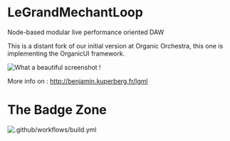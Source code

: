# LeGrandMechantLoop
Node-based modular live performance oriented DAW

This is a distant fork of our initial version at Organic Orchestra, this one is implementing the OrganicUI framework.

![What a beautiful screenshot !](http://benjamin.kuperberg.fr/chataigne/user/images/screenshot2.png)


More info on : http://benjamin.kuperberg.fr/lgml

# The Badge Zone
![.github/workflows/build.yml](https://github.com/benkuper/LeGrandMechantLoop/workflows/.github/workflows/build.yml/badge.svg)
